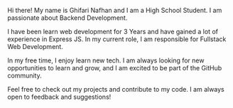 Hi there! My name is Ghifari Nafhan and I am a High School Student. I am passionate about Backend Development.

I have been learn web development for 3 Years and have gained a lot of experience in Express JS. In my current role, I am responsible for Fullstack Web Development.

In my free time, I enjoy learn new tech. I am always looking for new opportunities to learn and grow, and I am excited to be part of the GitHub community.

Feel free to check out my projects and contribute to my code. I am always open to feedback and suggestions!
